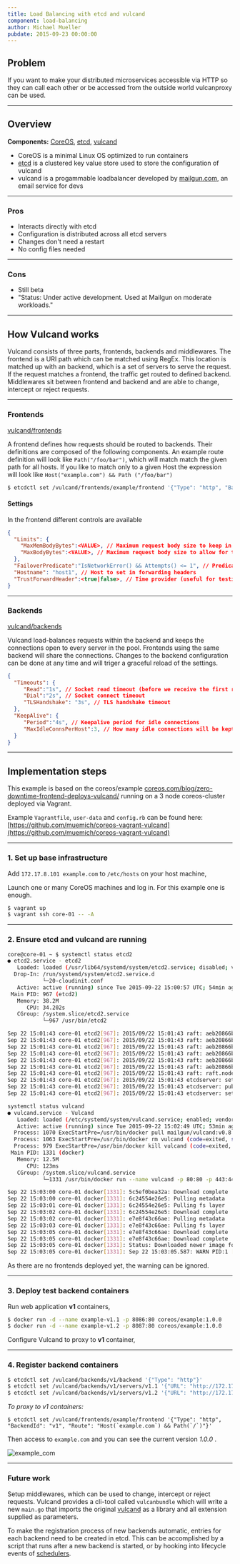 ```yaml
---
title: Load Balancing with etcd and vulcand
component: load-balancing
author: Michael Mueller
pubdate: 2015-09-23 00:00:00
---
```


## Problem

If you want to make your distributed microservices accessible via HTTP so they can call each other or be accessed from the outside world vulcanproxy can be used.

---

## Overview

**Components:** [CoreOS](/tech/coreos/), [etcd](/tech/etcd/), [vulcand](/tech/vulcand/)

* CoreOS is a minimal Linux OS optimized to run containers
* [etcd](/tech/etcd/) is a clustered key value store used to store the configuration of vulcand
* vulcand is a progammable loadbalancer developed by [mailgun.com](https://www.mailgun.com/), an email service for devs


---

### Pros

- Interacts directly with etcd
- Configuration is distributed across all etcd servers
- Changes don't need a restart
- No config files needed

---

### Cons

- Still beta
- "Status: Under active development. Used at Mailgun on moderate workloads."

---

## How Vulcand works

Vulcand consists of three parts, frontends, backends and middlewares. The frontend is a URI path which can be matched using RegEx. This location is matched up with an backend, which is a set of servers to serve the request.
If the request matches a frontend, the traffic get routed to defined backend. Middlewares sit between frontend and backend and are able to change, intercept or reject requests.

---

### Frontends

[vulcand/frontends](https://docs.vulcand.io/proxy.html#frontends)

A frontend defines how requests should be routed to backends. Their definitions are composed of the following components. An example route definition will look like `Path("/foo/bar")`, which will match match the given path for all hosts. If you like to match only to a given Host the expression will look like `Host("example.com") && Path ("/foo/bar")`

```bash
$ etcdctl set /vulcand/frontends/example/frontend '{"Type": "http", "BackendId": "v1", "Route": "Host(`example.com`) && Path(`/`)"}'
```

#### Settings

In the frontend different controls are available

```json
{
  "Limits": {
    "MaxMemBodyBytes":<VALUE>, // Maximum request body size to keep in memory before buffering to disk
    "MaxBodyBytes":<VALUE>, // Maximum request body size to allow for this frontend
  },
  "FailoverPredicate":"IsNetworkError() && Attempts() <= 1", // Predicate that defines when requests are allowed to failover
  "Hostname": "host1", // Host to set in forwarding headers
  "TrustForwardHeader":<true|false>, // Time provider (useful for testing purposes)
}
```

---

### Backends

[vulcand/backends](https://docs.vulcand.io/proxy.html#backends-and-servers)

Vulcand load-balances requests within the backend and keeps the connections open to every server in the pool. Frontends using the same backend will share the connections. Changes to the backend configuration can be done at any time and will triger a graceful reload of the settings.

```json
{
  "Timeouts": {
     "Read":"1s", // Socket read timeout (before we receive the first reply header)
     "Dial":"2s", // Socket connect timeout
     "TLSHandshake": "3s", // TLS handshake timeout
  },
  "KeepAlive": {
     "Period":"4s", // Keepalive period for idle connections
     "MaxIdleConnsPerHost":3, // How many idle connections will be kept per host
  }
}

```

---

## Implementation steps

This example is based on the coreos/example [coreos.com/blog/zero-downtime-frontend-deploys-vulcand/](https://coreos.com/blog/zero-downtime-frontend-deploys-vulcand/) running on a 3 node coreos-cluster deployed via Vagrant.

Example `Vagrantfile`, `user-data` and `config.rb` can be found here:
[https://github.com/muemich/coreos-vagrant-vulcand](https://github.com/muemich/coreos-vagrant-vulcand)

---

### 1. Set up base infrastructure

Add `172.17.8.101 example.com` to `/etc/hosts` on your host machine,


Launch one or many CoreOS machines and log in. For this example one is enough.

```bash
$ vagrant up
$ vagrant ssh core-01 -- -A
```
---

### 2. Ensure etcd and vulcand are running

```bash
core@core-01 ~ $ systemctl status etcd2
● etcd2.service - etcd2
   Loaded: loaded (/usr/lib64/systemd/system/etcd2.service; disabled; vendor preset: disabled)
  Drop-In: /run/systemd/system/etcd2.service.d
           └─20-cloudinit.conf
   Active: active (running) since Tue 2015-09-22 15:00:57 UTC; 54min ago
 Main PID: 967 (etcd2)
   Memory: 38.2M
      CPU: 34.202s
   CGroup: /system.slice/etcd2.service
           └─967 /usr/bin/etcd2

Sep 22 15:01:43 core-01 etcd2[967]: 2015/09/22 15:01:43 raft: aeb20866b279648e received vote from aeb20866b279648e at term 2
Sep 22 15:01:43 core-01 etcd2[967]: 2015/09/22 15:01:43 raft: aeb20866b279648e [logterm: 1, index: 3] sent vote request to 56da6d1265bdc9ed at term 2
Sep 22 15:01:43 core-01 etcd2[967]: 2015/09/22 15:01:43 raft: aeb20866b279648e [logterm: 1, index: 3] sent vote request to eefc97cb642769af at term 2
Sep 22 15:01:43 core-01 etcd2[967]: 2015/09/22 15:01:43 raft: aeb20866b279648e received vote from 56da6d1265bdc9ed at term 2
Sep 22 15:01:43 core-01 etcd2[967]: 2015/09/22 15:01:43 raft: aeb20866b279648e [q:2] has received 2 votes and 0 vote rejections
Sep 22 15:01:43 core-01 etcd2[967]: 2015/09/22 15:01:43 raft: aeb20866b279648e became leader at term 2
Sep 22 15:01:43 core-01 etcd2[967]: 2015/09/22 15:01:43 raft: raft.node: aeb20866b279648e elected leader aeb20866b279648e at term 2
Sep 22 15:01:43 core-01 etcd2[967]: 2015/09/22 15:01:43 etcdserver: setting up the initial cluster version to 2.1.0
Sep 22 15:01:43 core-01 etcd2[967]: 2015/09/22 15:01:43 etcdserver: published {Name:d7251d6864f0497294358cf18f811017 ClientURLs:[http://172.17.8.101:2379]} to cluster eba7d2dbe11be795
Sep 22 15:01:43 core-01 etcd2[967]: 2015/09/22 15:01:43 etcdserver: set the initial cluster version to 2.1.0
```

```bash
systemctl status vulcand
● vulcand.service - Vulcand
   Loaded: loaded (/etc/systemd/system/vulcand.service; enabled; vendor preset: disabled)
   Active: active (running) since Tue 2015-09-22 15:02:49 UTC; 53min ago
  Process: 1070 ExecStartPre=/usr/bin/docker pull mailgun/vulcand:v0.8.0-beta.3 (code=exited, status=0/SUCCESS)
  Process: 1063 ExecStartPre=/usr/bin/docker rm vulcand (code=exited, status=1/FAILURE)
  Process: 979 ExecStartPre=/usr/bin/docker kill vulcand (code=exited, status=1/FAILURE)
 Main PID: 1331 (docker)
   Memory: 12.5M
      CPU: 123ms
   CGroup: /system.slice/vulcand.service
           └─1331 /usr/bin/docker run --name vulcand -p 80:80 -p 443:443 -p 8182:8182 -p 8181:8181 mailgun/vulcand:v0.8.0-beta.2 /go/bin/vulcand -apiInterface=0.0.0.0 -interface=0.0.0.0 -etcd=http://<IP:4001>

Sep 22 15:03:00 core-01 docker[1331]: 5c5ef0bea32a: Download complete
Sep 22 15:03:00 core-01 docker[1331]: 6c24554e26e5: Pulling metadata
Sep 22 15:03:01 core-01 docker[1331]: 6c24554e26e5: Pulling fs layer
Sep 22 15:03:02 core-01 docker[1331]: 6c24554e26e5: Download complete
Sep 22 15:03:02 core-01 docker[1331]: e7e8f43c66ae: Pulling metadata
Sep 22 15:03:03 core-01 docker[1331]: e7e8f43c66ae: Pulling fs layer
Sep 22 15:03:05 core-01 docker[1331]: e7e8f43c66ae: Download complete
Sep 22 15:03:05 core-01 docker[1331]: e7e8f43c66ae: Download complete
Sep 22 15:03:05 core-01 docker[1331]: Status: Downloaded newer image for mailgun/vulcand:v0.8.0-beta.2
Sep 22 15:03:05 core-01 docker[1331]: Sep 22 15:03:05.587: WARN PID:1 [supervisor.go:349] No frontends found
```

As there are no frontends deployed yet, the warning can be ignored.

---

### 3. Deploy test backend containers

Run web application __v1__ containers,

```bash
$ docker run -d --name example-v1.1 -p 8086:80 coreos/example:1.0.0
$ docker run -d --name example-v1.2 -p 8087:80 coreos/example:1.0.0
```

Configure Vulcand to proxy to __v1__ container,

---

### 4. Register backend containers

```bash
$ etcdctl set /vulcand/backends/v1/backend '{"Type": "http"}'
$ etcdctl set /vulcand/backends/v1/servers/v1.1 '{"URL": "http://172.17.8.101:8086"}'
$ etcdctl set /vulcand/backends/v1/servers/v1.2 '{"URL": "http://172.17.8.101:8087"}'
```

*To proxy to v1 containers:*

```
$ etcdctl set /vulcand/frontends/example/frontend '{"Type": "http", "BackendId": "v1", "Route": "Host(`example.com`) && Path(`/`)"}'
```

Then access to `example.com` and you can see the current version _1.0.0_ .

![example_com](https://cloud.githubusercontent.com/assets/680124/9721329/a21893b0-55d3-11e5-88de-1b0c45394076.png)

---

### Future work

Setup middlewares, which can be used to change, intercept or reject requests. Vulcand provides a cli-tool called `vulcanbundle` which will write a new `main.go` that imports the original [vulcand](github.com/mailgun/vulcand) as a library and all extension supplied as parameters.

To make the registration process of new backends automatic, entries for each backend need to be created in etcd. This can be accomplished by a script that runs after a new backend is started, or by hooking into lifecycle events of [schedulers](/component/scheduler).
